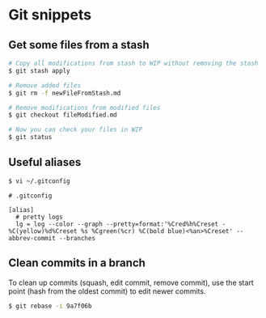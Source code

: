 # Git snippets

## Get some files from a stash

```sh
# Copy all modifications from stash to WIP without removing the stash
$ git stash apply

# Remove added files
$ git rm -f newFileFromStash.md

# Remove modifications from modified files
$ git checkout fileModified.md

# Now you can check your files in WIP
$ git status
```

## Useful aliases

```sh
$ vi ~/.gitconfig
```

```
# .gitconfig

[alias]
  # pretty logs
  lg = log --color --graph --pretty=format:'%Cred%h%Creset -%C(yellow)%d%Creset %s %Cgreen(%cr) %C(bold blue)<%an>%Creset' --abbrev-commit --branches
```

## Clean commits in a branch
To clean up commits (squash, edit commit,  remove commit), use the start point (hash from the oldest commit) to edit newer commits.
```sh
$ git rebase -i 9a7f06b
```

